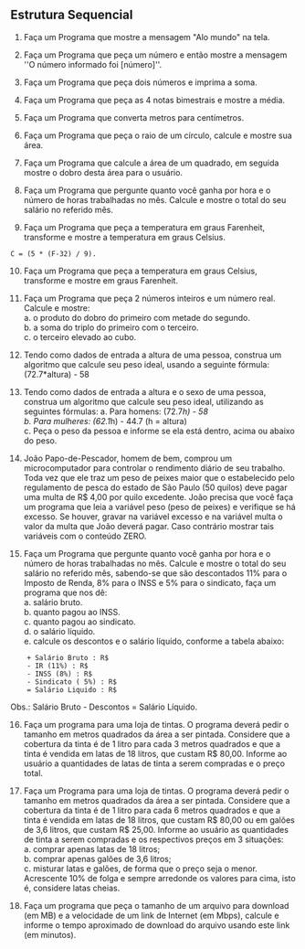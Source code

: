 ## Estrutura Sequencial

1. Faça um Programa que mostre a mensagem "Alo mundo" na tela.  
2. Faça um Programa que peça um número e então mostre a mensagem ''O número informado foi [número]''.  
3. Faça um Programa que peça dois números e imprima a soma.  
4. Faça um Programa que peça as 4 notas bimestrais e mostre a média.  
5. Faça um Programa que converta metros para centímetros.  
6. Faça um Programa que peça o raio de um círculo, calcule e mostre sua área.  
7. Faça um Programa que calcule a área de um quadrado, em seguida mostre o dobro desta área para o usuário.  
8. Faça um Programa que pergunte quanto você ganha por hora e o número de horas trabalhadas no mês. Calcule e mostre o total do seu salário no referido mês.

9. Faça um Programa que peça a temperatura em graus Farenheit, transforme e mostre a temperatura em graus Celsius.  
```
C = (5 * (F-32) / 9).
```

10. Faça um Programa que peça a temperatura em graus Celsius, transforme e mostre em graus Farenheit.  

11. Faça um Programa que peça 2 números inteiros e um número real. Calcule e mostre:  
    a. o produto do dobro do primeiro com metade do segundo.  
    b. a soma do triplo do primeiro com o terceiro.  
    c. o terceiro elevado ao cubo.  
12. Tendo como dados de entrada a altura de uma pessoa, construa um algoritmo que calcule seu peso ideal, usando a seguinte fórmula: (72.7*altura) - 58  

13. Tendo como dados de entrada a altura e o sexo de uma pessoa, construa um algoritmo que calcule seu peso ideal, utilizando as seguintes fórmulas:
    a. Para homens: (72.7*h) - 58  
    b. Para mulheres: (62.1*h) - 44.7 (h = altura)  
    c. Peça o peso da pessoa e informe se ela está dentro, acima ou abaixo do peso.  

14. João Papo-de-Pescador, homem de bem, comprou um microcomputador para controlar o rendimento diário de seu trabalho. Toda vez que ele traz um peso de peixes maior que o estabelecido pelo regulamento de pesca do estado de São Paulo (50 quilos) deve pagar uma multa de R$ 4,00 por quilo excedente. João precisa que você faça um programa que leia a variável peso (peso de peixes) e verifique se há excesso. Se houver, gravar na variável excesso e na variável multa o valor da multa que João deverá pagar. Caso contrário mostrar tais variáveis com o conteúdo ZERO.  
15. Faça um Programa que pergunte quanto você ganha por hora e o número de horas trabalhadas no mês. Calcule e mostre o total do seu salário no referido mês, sabendo-se que são descontados 11% para o Imposto de Renda, 8% para o INSS e 5% para o sindicato, faça um programa que nos dê:  
    a. salário bruto.  
    b. quanto pagou ao INSS.  
    c. quanto pagou ao sindicato.  
    d. o salário líquido.  
    e. calcule os descontos e o salário líquido, conforme a tabela abaixo:  
```
    + Salário Bruto : R$
    - IR (11%) : R$
    - INSS (8%) : R$
    - Sindicato ( 5%) : R$
    = Salário Liquido : R$
```

Obs.: Salário Bruto - Descontos = Salário Líquido.  

16. Faça um programa para uma loja de tintas. O programa deverá pedir o tamanho em metros quadrados da área a ser pintada. Considere que a cobertura da tinta é de 1 litro para cada 3 metros quadrados e que a tinta é vendida em latas de 18 litros, que custam R$ 80,00. Informe ao usuário a quantidades de latas de tinta a serem compradas e o preço total.  

17. Faça um Programa para uma loja de tintas. O programa deverá pedir o tamanho em metros quadrados da área a ser pintada. Considere que a cobertura da tinta é de 1 litro para cada 6 metros quadrados e que a tinta é vendida em latas de 18 litros, que custam R$ 80,00 ou em galões de 3,6 litros, que custam R$ 25,00. Informe ao usuário as quantidades de tinta a serem compradas e os respectivos preços em 3 situações:  
    a. comprar apenas latas de 18 litros;  
    b. comprar apenas galões de 3,6 litros;  
    c. misturar latas e galões, de forma que o preço seja o menor.  
Acrescente 10% de folga e sempre arredonde os valores para cima, isto é, considere latas cheias.  

18. Faça um programa que peça o tamanho de um arquivo para download (em MB) e a velocidade de um link de Internet (em Mbps), calcule e informe o tempo aproximado de download do arquivo usando este link (em minutos).  
 